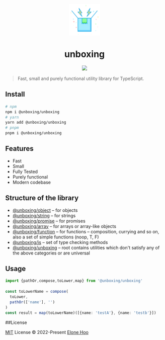 <div align="center">
  <img src="./public/logo.svg" width="100px" height="100px" />
</div>

<h1 align="center">unboxing</h1>

<p align="center">
  <a href="https://www.npmjs.com/package/@unboxing/unboxing">
    <img src="https://img.shields.io/npm/v/@unboxing/unboxing?color=81A2BE&label=" />
  </a>
</p>

> Fast, small and purely functional utility library for TypeScript.

## Install

```bash
# npm
npm i @unboxing/unboxing
# yarn
yarn add @unboxing/unboxing
# pnpm
pnpm i @unboxing/unboxing
```

## Features
- Fast
- Small
- Fully Tested
- Purely functional
- Modern codebase

## Structure of the library

- [@unboxing/object](https://www.npmjs.com/package/@unboxing/object) – for objects
- [@unboxing/string](https://www.npmjs.com/package/@unboxing/string) – for strings
- [@unboxing/promise](https://www.npmjs.com/package/@unboxing/promise) – for promises
- [@unboxing/array](https://www.npmjs.com/package/@unboxing/array) – for arrays or array-like objects
- [@unboxing/function](https://www.npmjs.com/package/@unboxing/function) – for functions – composition, currying and so on, also a set of simple functions (noop, T, F)
- [@unboxing/is](https://www.npmjs.com/package/@unboxing/is) – set of type checking methods
- [@unboxing/unboxing](https://www.npmjs.com/package/@unboxing/unboxing) – root contains utilities which don't satisfy any of the above categories or are universal

## Usage

```typescript
import {pathOr,compose,toLower,map} from '@unboxing/unboxing'

const toLowerName = compose(
  toLower,
  pathOr(['name'], '')
)
const result = map(toLowerName)([{name: 'testA'}, {name: 'testb'}])
```

##License

[MIT](./LICENSE) License © 2022-Present [Elone Hoo](https://github.com/elonehoo)
